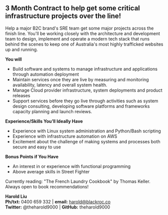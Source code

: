 ## 3 Month Contract to help get some critical infrastructure projects over the line! ##
Help a major B2C brand's SRE team get some major projects across the finish line. You'll be working closely with the architecture and development team to design, implement and operate a modern tech stack that runs behind the scenes to keep one of Australia's most highly trafficked websites up and running.

**You will**
* Build  software  and  systems  to  manage  infrastructure  and  applications  through  automation deployment
* Maintain  services  once  they  are  live  by  measuring  and  monitoring  availability,  latency  and overall system health.
* Manage Cloud provider infrastructure, system deployments and product releases
* Support  services  before  they  go  live  through  activities  such  as  system  design  consulting, developing software platforms and frameworks capacity planning and launch reviews.


**Experience/Skills You’ll Ideally Have**
* Experience with Linux system administration and Python/Bash scripting
* Experience with infrastructure automation on AWS 
* Excitement about the challenge of making systems and processes both secure and easy to use

**Bonus Points if You Have**

* An interest in or experience with functional programming
* Above average skills in Street Fighter

Currently reading: "The French Laundry Cookbook" by Thomas Keller. Always open to book recommendations!

**Harold Liu**</br>
**Ph/txt:** 0400 659 332 | **email:** harold@blackroc.co</br>
**Twitter:** @theharold9000 | **GitHub:** theharold9000

